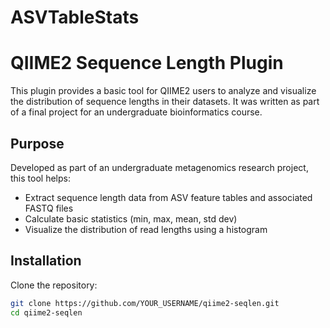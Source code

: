 # ASVTableStats
# QIIME2 Sequence Length Plugin

This plugin provides a basic tool for QIIME2 users to analyze and visualize the distribution of sequence lengths in their datasets. It was written as part of a final project for an undergraduate bioinformatics course. 

## Purpose

Developed as part of an undergraduate metagenomics research project, this tool helps:
- Extract sequence length data from ASV feature tables and associated FASTQ files
- Calculate basic statistics (min, max, mean, std dev)
- Visualize the distribution of read lengths using a histogram

## Installation

Clone the repository:

```bash
git clone https://github.com/YOUR_USERNAME/qiime2-seqlen.git
cd qiime2-seqlen

